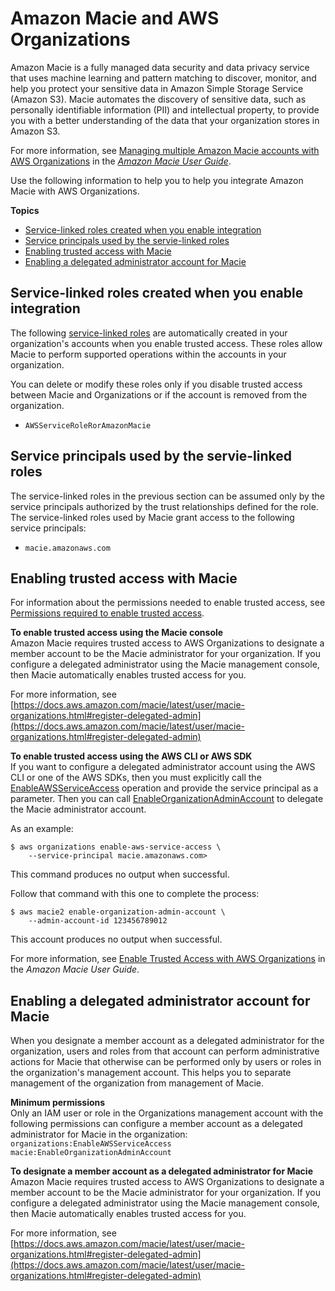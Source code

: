 # Amazon Macie and AWS Organizations<a name="services-that-can-integrate-macie"></a>

Amazon Macie is a fully managed data security and data privacy service that uses machine learning and pattern matching to discover, monitor, and help you protect your sensitive data in Amazon Simple Storage Service \(Amazon S3\)\. Macie automates the discovery of sensitive data, such as personally identifiable information \(PII\) and intellectual property, to provide you with a better understanding of the data that your organization stores in Amazon S3\.

For more information, see [Managing multiple Amazon Macie accounts with AWS Organizations](https://docs.aws.amazon.com/macie/latest/user/macie-organizations.html) in the *[Amazon Macie User Guide](https://docs.aws.amazon.com/macie/latest/userguide/)*\.

Use the following information to help you to help you integrate Amazon Macie with AWS Organizations\.

**Topics**
+ [Service\-linked roles created when you enable integration](#integrate-enable-slr-macie)
+ [Service principals used by the servie\-linked roles](#integrate-enable-svcprin-macie)
+ [Enabling trusted access with Macie](#integrate-enable-ta-macie)
+ [Enabling a delegated administrator account for Macie](#integrate-enable-da-macie)

## Service\-linked roles created when you enable integration<a name="integrate-enable-slr-macie"></a>

The following [service\-linked roles](https://docs.aws.amazon.com/IAM/latest/UserGuide/using-service-linked-roles.html) are automatically created in your organization's accounts when you enable trusted access\. These roles allow Macie to perform supported operations within the accounts in your organization\.

You can delete or modify these roles only if you disable trusted access between Macie and Organizations or if the account is removed from the organization\.
+ `AWSServiceRoleRorAmazonMacie`

## Service principals used by the servie\-linked roles<a name="integrate-enable-svcprin-macie"></a>

The service\-linked roles in the previous section can be assumed only by the service principals authorized by the trust relationships defined for the role\. The service\-linked roles used by Macie grant access to the following service principals:
+ `macie.amazonaws.com`

## Enabling trusted access with Macie<a name="integrate-enable-ta-macie"></a>

For information about the permissions needed to enable trusted access, see [Permissions required to enable trusted access](orgs_integrate_services.md#orgs_trusted_access_perms)\.

**To enable trusted access using the Macie console**  
Amazon Macie requires trusted access to AWS Organizations to designate a member account to be the Macie administrator for your organization\. If you configure a delegated administrator using the Macie management console, then Macie automatically enables trusted access for you\.

For more information, see [https://docs.aws.amazon.com/macie/latest/user/macie-organizations.html#register-delegated-admin](https://docs.aws.amazon.com/macie/latest/user/macie-organizations.html#register-delegated-admin)

**To enable trusted access using the AWS CLI or AWS SDK**  
If you want to configure a delegated administrator account using the AWS CLI or one of the AWS SDKs, then you must explicitly call the [EnableAWSServiceAccess](https://docs.aws.amazon.com/organizations/latest/APIReference/API_EnableAWSServiceAccess.html) operation and provide the service principal as a parameter\. Then you can call [EnableOrganizationAdminAccount](https://docs.aws.amazon.com/macie/latest/APIReference/admin.html#EnableOrganizationAdminAccount) to delegate the Macie administrator account\.

As an example:

```
$ aws organizations enable-aws-service-access \
    --service-principal macie.amazonaws.com>
```

This command produces no output when successful\.

Follow that command with this one to complete the process:

```
$ aws macie2 enable-organization-admin-account \
    --admin-account-id 123456789012
```

This account produces no output when successful\.

For more information, see [Enable Trusted Access with AWS Organizations](https://docs.aws.amazon.com/macie/latest/user/macie-organizations.html#register-delegated-admin) in the *Amazon Macie User Guide*\.

## Enabling a delegated administrator account for Macie<a name="integrate-enable-da-macie"></a>

When you designate a member account as a delegated administrator for the organization, users and roles from that account can perform administrative actions for Macie that otherwise can be performed only by users or roles in the organization's management account\. This helps you to separate management of the organization from management of Macie\.

**Minimum permissions**  
Only an IAM user or role in the Organizations management account with the following permissions can configure a member account as a delegated administrator for Macie in the organization:  
`organizations:EnableAWSServiceAccess`
`macie:EnableOrganizationAdminAccount`

**To designate a member account as a delegated administrator for Macie**  
Amazon Macie requires trusted access to AWS Organizations to designate a member account to be the Macie administrator for your organization\. If you configure a delegated administrator using the Macie management console, then Macie automatically enables trusted access for you\.

For more information, see [https://docs.aws.amazon.com/macie/latest/user/macie-organizations.html#register-delegated-admin](https://docs.aws.amazon.com/macie/latest/user/macie-organizations.html#register-delegated-admin)